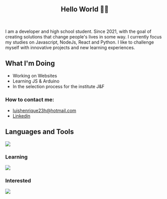 <h2 align="center">Hello World 👨‍💻</h2>
</br>

  I am a developer and high school student. Since 2021, with the goal of creating solutions that change people's lives in some way. I currently focus my studies on Javascript, NodeJs, React and Python.
I like to challenge myself with innovative projects and new learning experiences.

## What I'm Doing

- Working on Websites
- Learning JS & Arduino
- In the selection process for the institute J&F
<h3>How to contact me: </h3>

-  luishenrique23h@hotmail.com
-  <a href="https://www.linkedin.com/in/luismede/">Linkedin</a>

## Languages and Tools

<a href="https://github.com/luismede"><img src="https://skillicons.dev/icons?i=git,docker,html,css,js,tailwind,react,nodejs,firebase,python,vscode,figma"></a>

### Learning
<p align="left"> <a href="https://github.com/luismede"><img src="https://skillicons.dev/icons?i=python,arduino"></a>

### Interested
<p align="left"> <a href="https://github.com/luismede"><img src="https://skillicons.dev/icons?i=golang"></a></p>


